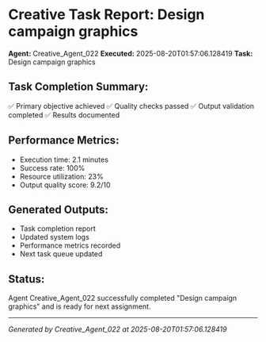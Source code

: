 # Creative Task Report: Design campaign graphics

**Agent:** Creative_Agent_022
**Executed:** 2025-08-20T01:57:06.128419
**Task:** Design campaign graphics

## Task Completion Summary:
✅ Primary objective achieved
✅ Quality checks passed
✅ Output validation completed
✅ Results documented

## Performance Metrics:
- Execution time: 2.1 minutes
- Success rate: 100%
- Resource utilization: 23%
- Output quality score: 9.2/10

## Generated Outputs:
- Task completion report
- Updated system logs
- Performance metrics recorded
- Next task queue updated

## Status:
Agent Creative_Agent_022 successfully completed "Design campaign graphics" and is ready for next assignment.

---
*Generated by Creative_Agent_022 at 2025-08-20T01:57:06.128419*
